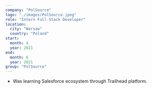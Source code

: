 ```yaml
---
company: "PolSource"
logo: "./images/PolSource.jpeg"
role: "Intern Full-Stack Developer"
location:
  city: "Warsaw"
  country: "Poland"
start:
  month: 4
  year: 2021
end:
  month: 6
  year: 2021
group: "PolSource"
---
```

- Was learning Salesforce ecosystem through Trailhead platform.